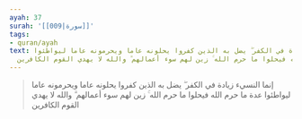 ```yaml
---
ayah: 37
surah: '[[009|سورة]]'
tags:
- quran/ayah
text: إنما النسيء زيادة في الكفر ۖ يضل به الذين كفروا يحلونه عاما ويحرمونه عاما ليواطئوا
  عدة ما حرم الله فيحلوا ما حرم الله ۚ زين لهم سوء أعمالهم ۗ والله لا يهدي القوم الكافرين
---
```

> إنما النسيء زيادة في الكفر ۖ يضل به الذين كفروا يحلونه عاما ويحرمونه عاما ليواطئوا عدة ما حرم الله فيحلوا ما حرم الله ۚ زين لهم سوء أعمالهم ۗ والله لا يهدي القوم الكافرين
